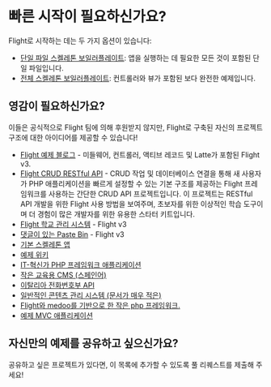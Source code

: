 # 빠른 시작이 필요하신가요?

Flight로 시작하는 데는 두 가지 옵션이 있습니다:

- [단일 파일 스켈레톤 보일러플레이트](https://github.com/flightphp/skeleton-simple): 앱을 실행하는 데 필요한 모든 것이 포함된 단일 파일입니다.
- [전체 스켈레톤 보일러플레이트](https://github.com/flightphp/skeleton): 컨트롤러와 뷰가 포함된 보다 완전한 예제입니다.

## 영감이 필요하신가요?

이들은 공식적으로 Flight 팀에 의해 후원받지 않지만, Flight로 구축된 자신의 프로젝트 구조에 대한 아이디어를 제공할 수 있습니다!

- [Flight 예제 블로그](https://github.com/n0nag0n/flightphp-blog) - 미들웨어, 컨트롤러, 액티브 레코드 및 Latte가 포함된 Flight v3.
- [Flight CRUD RESTful API](https://github.com/soheilkhaledabdi/php-crud-api-flight) - CRUD 작업 및 데이터베이스 연결을 통해 새 사용자가 PHP 애플리케이션을 빠르게 설정할 수 있는 기본 구조를 제공하는 Flight 프레임워크를 사용하는 간단한 CRUD API 프로젝트입니다. 이 프로젝트는 RESTful API 개발을 위한 Flight 사용 방법을 보여주며, 초보자를 위한 이상적인 학습 도구이며 더 경험이 많은 개발자를 위한 유용한 스타터 키트입니다.
- [Flight 학교 관리 시스템](https://github.com/krmu/FlightPHP_School) - Flight v3
- [댓글이 있는 Paste Bin](https://github.com/n0nag0n/commie2) - Flight v3
- [기본 스켈레톤 앱](https://github.com/markhughes/flight-skeleton)
- [예제 위키](https://github.com/Skayo/FlightWiki)
- [IT-혁신가 PHP 프레임워크 애플리케이션](https://github.com/itinnovator/myphp-app)
- [작은 교육용 CMS (스페인어)](https://github.com/casgin/LittleEducationalCMS)
- [이탈리아 전화번호부 API](https://github.com/chiccomagnus/PGAPI)
- [일반적인 콘텐츠 관리 시스템 (문서가 매우 적은)](https://github.com/recepuncu/cms)
- [Flight와 medoo를 기반으로 한 작은 php 프레임워크.](https://github.com/ycrao/tinyme)
- [예제 MVC 애플리케이션](https://github.com/paddypei/Flight-MVC)

## 자신만의 예제를 공유하고 싶으신가요?

공유하고 싶은 프로젝트가 있다면, 이 목록에 추가할 수 있도록 풀 리퀘스트를 제출해 주세요!